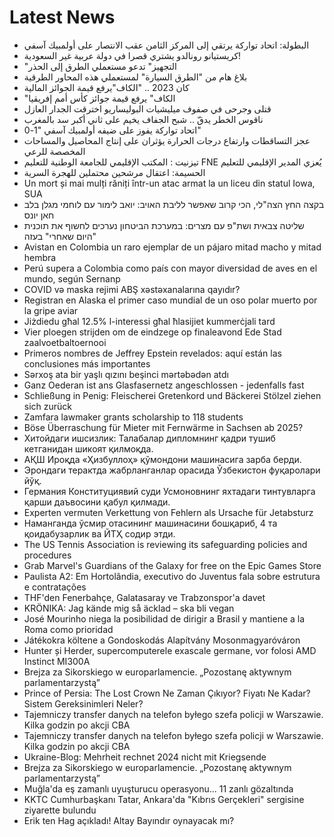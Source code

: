 # Latest News
-  البطولة: اتحاد تواركة يرتقي إلى المركز الثامن عقب الانتصار على أولمبيك آسفي
-  كريستيانو رونالدو يشتري قصرا في دولة عربية غير السعودية!
-  "التجهيز" تدعو مستعملي الطرق إلى الحذر
-  بلاغ هام من "الطرق السيارة" لمستعملي هذه المحاور الطرقية
-  كان 2023 .. "الكاف"يرفع قيمة الجوائز المالية
-  "الكاف" يرفع قيمة جوائز كأس أمم إفريقيا
-  قتلى وجرحى في صفوف ميليشيات البوليساريو اخترقت الجدار العازل
-  ناقوس الخطر يدقّ .. شبح الجفاف يخيم على ثاني أكبر سد بالمغرب
-  اتحاد تواركة يفوز على ضيفه أولمبيك آسفي "1-0"
-  عجز التساقطات وارتفاع درجات الحرارة يؤثران على إنتاج المحاصيل والمساحات المخصصة للرعي
-  تيزنيت : المكتب الإقليمي للجامعة الوطنية للتعليم FNE يُعزي المدير الإقليمي للتعليم
-  الحسيمة: اعتقال مرشحين محتملين للهجرة السرية
-  Un mort și mai mulți răniți într-un atac armat la un liceu din statul Iowa, SUA
-  בקצה החץ הצה"לי, הכי קרוב שאפשר לליבת האויב: יואב לימור עם לוחמי מגלן בלב חאן יונס
-  שליטה צבאית ושת"פ עם מצרים: במערכת הביטחון נערכים לחשוף את תוכנית "היום שאחרי" בעזה
-  Avistan en Colombia un raro ejemplar de un pájaro mitad macho y mitad hembra
-  Perú supera a Colombia como país con mayor diversidad de aves en el mundo, según Sernanp
-  COVID və maska rejimi ABŞ xəstəxanalarına qayıdır?
-  Registran en Alaska el primer caso mundial de un oso polar muerto por la gripe aviar
-  Jiżdiedu għal 12.5% l-interessi għal ħlasijiet kummerċjali tard
-  Vier ploegen strijden om de eindzege op finaleavond Ede Stad zaalvoetbaltoernooi
-  Primeros nombres de Jeffrey Epstein revelados: aquí están las conclusiones más importantes
-  Sərxoş ata bir yaşlı qızını beşinci mərtəbədən atdı
-  Ganz Oederan ist ans Glasfasernetz angeschlossen - jedenfalls fast
-  Schließung in Penig: Fleischerei Gretenkord und Bäckerei Stölzel ziehen sich zurück
-  Zamfara lawmaker grants scholarship to 118 students
-  Böse Überraschung für Mieter mit Fernwärme in Sachsen ab 2025?
-  Хитойдаги ишсизлик: Талабалар дипломнинг қадри тушиб кетганидан шикоят қилмоқда.
-  АҚШ Ироқда «Ҳизбуллоҳ» қўмондони машинасига зарба берди.
-  Эрондаги терактда жабрланганлар орасида Ўзбекистон фуқаролари йўқ.
-  Германия Конституциявий суди Усмоновнинг яхтадаги тинтувларга қарши даъвосини қабул қилмади.
-  Experten vermuten Verkettung von Fehlern als Ursache für Jetabsturz
-  Наманганда ўсмир отасининг машинасини бошқариб, 4 та қоидабузарлик ва ЙТҲ содир этди.
-  The US Tennis Association is reviewing its safeguarding policies and procedures
-  Grab Marvel's Guardians of the Galaxy for free on the Epic Games Store
-  Paulista A2: Em Hortolândia, executivo do Juventus fala sobre estrutura e contratações
-  THF'den Fenerbahçe, Galatasaray ve Trabzonspor'a davet
-  KRÖNIKA: Jag kände mig så äcklad – ska bli vegan
-  José Mourinho niega la posibilidad de dirigir a Brasil y mantiene a la Roma como prioridad
-  Játékokra költene a Gondoskodás Alapítvány Mosonmagyaróváron
-  Hunter și Herder, supercomputerele exascale germane, vor folosi AMD Instinct MI300A
-  Brejza za Sikorskiego w europarlamencie. „Pozostanę aktywnym parlamentarzystą”
-  Prince of Persia: The Lost Crown Ne Zaman Çıkıyor? Fiyatı Ne Kadar? Sistem Gereksinimleri Neler?
-  Tajemniczy transfer danych na telefon byłego szefa policji w Warszawie. Kilka godzin po akcji CBA
-  Tajemniczy transfer danych na telefon byłego szefa policji w Warszawie. Kilka godzin po akcji CBA
-  Ukraine-Blog: Mehrheit rechnet 2024 nicht mit Kriegsende
-  Brejza za Sikorskiego w europarlamencie. „Pozostanę aktywnym parlamentarzystą”
-  Muğla'da eş zamanlı uyuşturucu operasyonu... 11 zanlı gözaltında
-  KKTC Cumhurbaşkanı Tatar, Ankara'da "Kıbrıs Gerçekleri" sergisine ziyarette bulundu
-  Erik ten Hag açıkladı! Altay Bayındır oynayacak mı?
